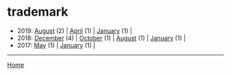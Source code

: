 # trademark

  * 2019: 
      [August](./trademark-2019-08.md) (2) | 
      [April](./trademark-2019-04.md) (1) | 
      [January](./trademark-2019-01.md) (1) | 
  * 2018: 
      [December](./trademark-2018-12.md) (4) | 
      [October](./trademark-2018-10.md) (1) | 
      [August](./trademark-2018-08.md) (1) | 
      [January](./trademark-2018-01.md) (1) | 
  * 2017: 
      [May](./trademark-2017-05.md) (1) | 
      [January](./trademark-2017-01.md) (1) | 

----

[Home](../)
